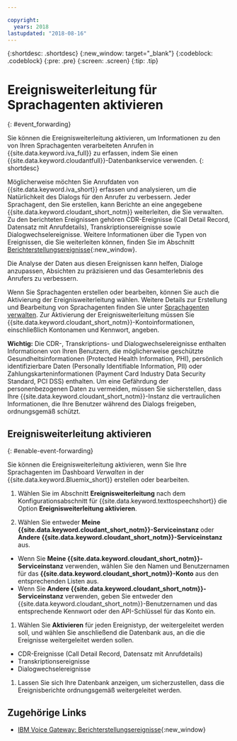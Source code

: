 ```yaml
---

copyright:
  years: 2018
lastupdated: "2018-08-16"
---
```


{:shortdesc: .shortdesc}
{:new_window: target="_blank"}
{:codeblock: .codeblock}
{:pre: .pre}
{:screen: .screen}
{:tip: .tip}


# Ereignisweiterleitung für Sprachagenten aktivieren
{: #event_forwarding}

Sie können die Ereignisweiterleitung aktivieren, um Informationen zu den von Ihren Sprachagenten verarbeiteten Anrufen in {{site.data.keyword.iva_full}} zu erfassen, indem Sie einen {{site.data.keyword.cloudantfull}}-Datenbankservice verwenden.
{: shortdesc}

Möglicherweise möchten Sie Anrufdaten von {{site.data.keyword.iva_short}} erfassen und analysieren, um die Natürlichkeit des Dialogs für den Anrufer zu verbessern. Jeder Sprachagent, den Sie erstellen, kann Berichte an eine angegebene {{site.data.keyword.cloudant_short_notm}} weiterleiten, die Sie verwalten. Zu den berichteten Ereignissen gehören CDR-Ereignisse (Call Detail Record, Datensatz mit Anrufdetails), Transkriptionsereignisse sowie Dialogwechselereignisse. Weitere Informationen über die Typen von Ereignissen, die Sie weiterleiten können, finden Sie im Abschnitt [Berichterstellungsereignisse](https://www.ibm.com/support/knowledgecenter/SS4U29/reporting.html){:new_window}.

Die Analyse der Daten aus diesen Ereignissen kann helfen, Dialoge anzupassen, Absichten zu präzisieren und das Gesamterlebnis des Anrufers zu verbessern.

Wenn Sie Sprachagenten erstellen oder bearbeiten, können Sie auch die Aktivierung der Ereignisweiterleitung wählen. Weitere Details zur Erstellung und Bearbeitung von Sprachagenten finden Sie unter [Sprachagenten verwalten](managing.html). Zur Aktivierung der Ereignisweiterleitung müssen Sie {{site.data.keyword.cloudant_short_notm}}-Kontoinformationen, einschließlich Kontonamen und Kennwort, angeben.

**Wichtig:** Die CDR-, Transkriptions- und Dialogwechselereignisse enthalten Informationen von Ihren Benutzern, die möglicherweise geschützte Gesundheitsinformationen (Protected Health Information, PHI), persönlich identifizierbare Daten (Personally Identifiable Information, PII) oder Zahlungskarteninformationen (Payment Card Industry Data Security Standard, PCI DSS) enthalten. Um eine Gefährdung der personenbezogenen Daten zu vermeiden, müssen Sie sicherstellen, dass Ihre {{site.data.keyword.cloudant_short_notm}}-Instanz die vertraulichen Informationen, die Ihre Benutzer während des Dialogs freigeben, ordnungsgemäß schützt.


## Ereignisweiterleitung aktivieren
{: #enable-event-forwarding}

Sie können die Ereignisweiterleitung aktivieren, wenn Sie Ihre Sprachagenten im Dashboard _Verwalten_ in der {{site.data.keyword.Bluemix_short}} erstellen oder bearbeiten.

1. Wählen Sie im Abschnitt **Ereignisweiterleitung** nach dem Konfigurationsabschnitt für {{site.data.keyword.texttospeechshort}} die Option **Ereignisweiterleitung aktivieren**.

1. Wählen Sie entweder **Meine {{site.data.keyword.cloudant_short_notm}}-Serviceinstanz** oder **Andere {{site.data.keyword.cloudant_short_notm}}-Serviceinstanz** aus.
  * Wenn Sie **Meine {{site.data.keyword.cloudant_short_notm}}-Serviceinstanz** verwenden, wählen Sie den Namen und Benutzernamen für das **{{site.data.keyword.cloudant_short_notm}}-Konto** aus den entsprechenden Listen aus.
  * Wenn Sie **Andere {{site.data.keyword.cloudant_short_notm}}-Serviceinstanz** verwenden, geben Sie entweder den {{site.data.keyword.cloudant_short_notm}}-Benutzernamen und das entsprechende Kennwort oder den API-Schlüssel für das Konto ein.

1. Wählen Sie **Aktivieren** für jeden Ereignistyp, der weitergeleitet werden soll, und wählen Sie anschließend die Datenbank aus, an die die Ereignisse weitergeleitet werden sollen.
  * CDR-Ereignisse (Call Detail Record, Datensatz mit Anrufdetails)
  * Transkriptionsereignisse
  * Dialogwechselereignisse

1. Lassen Sie sich Ihre Datenbank anzeigen, um sicherzustellen, dass die Ereignisberichte ordnungsgemäß weitergeleitet werden.

## Zugehörige Links
* [IBM Voice Gateway: Berichterstellungsereignisse](https://www.ibm.com/support/knowledgecenter/SS4U29/reporting.html){:new_window}
